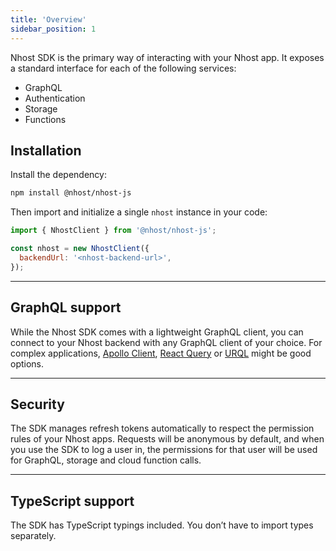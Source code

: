 ```yaml
---
title: 'Overview'
sidebar_position: 1
---
```


Nhost SDK is the primary way of interacting with your Nhost app. It exposes a standard interface for each of the following services:

- GraphQL
- Authentication
- Storage
- Functions

## Installation

Install the dependency:

```sh
npm install @nhost/nhost-js
```

Then import and initialize a single `nhost` instance in your code:

```js
import { NhostClient } from '@nhost/nhost-js';

const nhost = new NhostClient({
  backendUrl: '<nhost-backend-url>',
});
```

---

## GraphQL support

While the Nhost SDK comes with a lightweight GraphQL client, you can connect to your Nhost backend with any GraphQL client of your choice. For complex applications, [Apollo Client](https://github.com/apollographql/apollo-client), [React Query](https://github.com/tannerlinsley/react-query) or [URQL](https://github.com/FormidableLabs/urql) might be good options.

---

## Security

The SDK manages refresh tokens automatically to respect the permission rules of your Nhost apps. Requests will be anonymous by default, and when you use the SDK to log a user in, the permissions for that user will be used for GraphQL, storage and cloud function calls.

---

## TypeScript support

The SDK has TypeScript typings included. You don’t have to import types separately.
